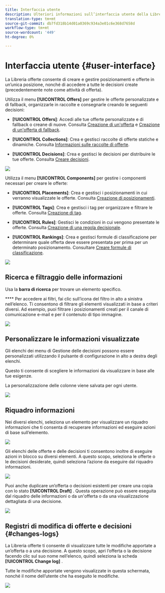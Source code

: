 ```yaml
---
title: Interfaccia utente
description: Ulteriori informazioni sull’interfaccia utente della Libreria offerte .
translation-type: tm+mt
source-git-commit: db7fd318b14d01a0369c934a3e01c6e368d7658d
workflow-type: tm+mt
source-wordcount: '449'
ht-degree: 0%

---
```


# Interfaccia utente {#user-interface}

La Libreria offerte consente di creare e gestire posizionamenti e offerte in un’unica posizione, nonché di accedere a tutte le decisioni create (precedentemente note come attività di offerta).

Utilizza il menu **[!UICONTROL Offers]** per gestire le offerte personalizzate e di fallback, organizzarle in raccolte e consegnarle creando le seguenti decisioni:

* **[!UICONTROL Offers]**: Accedi alle tue offerte personalizzate e di fallback o creane di nuove. Consulta [Creazione di un&#39;offerta](../offer-library/creating-personalized-offers.md) e [Creazione di un&#39;offerta di fallback](../offer-library/creating-fallback-offers.md).

* **[!UICONTROL Collections]**: Crea e gestisci raccolte di offerte statiche e dinamiche. Consulta [Informazioni sulle raccolte di offerte](../offer-library/creating-collections.md).

* **[!UICONTROL Decisions]**: Crea e gestisci le decisioni per distribuire le tue offerte. Consulta [Creare decisioni](../offer-activities/create-offer-activities.md).

![](../../assets/offers_menu.png)

Utilizza il menu **[!UICONTROL Components]** per gestire i componenti necessari per creare le offerte:

* **[!UICONTROL Placements]**: Crea e gestisci i posizionamenti in cui verranno visualizzate le offerte. Consulta [Creazione di posizionamenti](../offer-library/creating-placements.md).

* **[!UICONTROL Tags]**: Crea e gestisci i tag per organizzare e filtrare le offerte. Consulta [Creazione di tag](../offer-library/creating-tags.md).

* **[!UICONTROL Rules]**: Gestisci le condizioni in cui vengono presentate le offerte. Consulta [Creazione di una regola decisionale](../offer-library/creating-decision-rules.md).

* **[!UICONTROL Rankings]**: Crea e gestisci formule di classificazione per determinare quale offerta deve essere presentata per prima per un determinato posizionamento. Consultare [Creare formule di classificazione](../offer-library/create-ranking-formulas.md).

![](../../assets/offer_activities.png)

## Ricerca e filtraggio delle informazioni

Usa la **barra di ricerca** per trovare un elemento specifico.

**** Per accedere ai filtri, fai clic sull’icona del filtro in alto a sinistra nell’elenco. Ti consentono di filtrare gli elementi visualizzati in base a criteri diversi. Ad esempio, puoi filtrare i posizionamenti creati per il canale di comunicazione e-mail e per il contenuto di tipo immagine.

![](../../assets/filters.png)

## Personalizzare le informazioni visualizzate

Gli elenchi dei menu di Gestione delle decisioni possono essere personalizzati utilizzando il pulsante di configurazione in alto a destra degli elenchi.

Questo ti consente di scegliere le informazioni da visualizzare in base alle tue esigenze.

La personalizzazione delle colonne viene salvata per ogni utente.

![](../../assets/columns.png)

## Riquadro informazioni

Nei diversi elenchi, seleziona un elemento per visualizzare un riquadro informazioni che ti consenta di recuperare informazioni ed eseguire azioni di base sull’elemento.

![](../../assets/information-pane.png)

Gli elenchi delle offerte e delle decisioni ti consentono inoltre di eseguire azioni in blocco su diversi elementi. A questo scopo, seleziona le offerte o le decisioni desiderate, quindi seleziona l’azione da eseguire dal riquadro informazioni.

![](../../assets/bulk-actions.png)

Puoi anche duplicare un’offerta o decisioni esistenti per creare una copia con lo stato **[!UICONTROL Draft]** . Questa operazione può essere eseguita dal riquadro delle informazioni o da un&#39;offerta o da una visualizzazione dettagliata di una decisione.

![](../../assets/duplicate-offer.png)

## Registri di modifica di offerte e decisioni {#changes-logs}

La Libreria offerte ti consente di visualizzare tutte le modifiche apportate a un’offerta o a una decisione. A questo scopo, apri l’offerta o la decisione facendo clic sul suo nome nell’elenco, quindi seleziona la scheda **[!UICONTROL Change log]** .

Tutte le modifiche apportate vengono visualizzate in questa schermata, nonché il nome dell’utente che ha eseguito le modifiche.

![](../../assets/change-logs.png)
